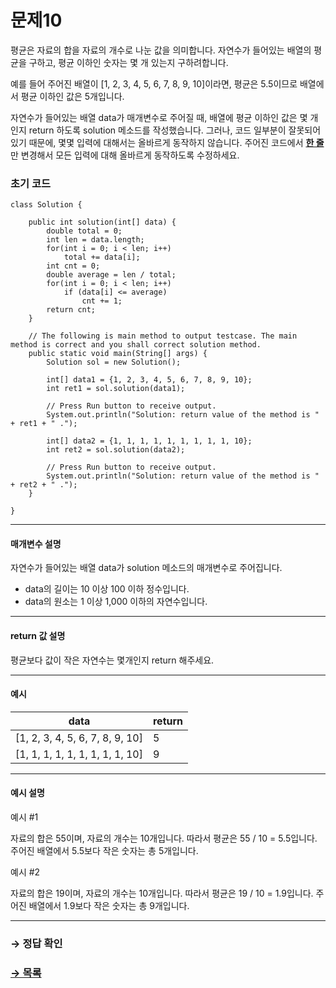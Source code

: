 # 문제10

평균은 자료의 합을 자료의 개수로 나눈 값을 의미합니다. 자연수가 들어있는 배열의 평균을 구하고, 평균 이하인 숫자는 몇 개 있는지 구하려합니다.

예를 들어 주어진 배열이 [1, 2, 3, 4, 5, 6, 7, 8, 9, 10]이라면, 평균은 5.5이므로 배열에서 평균 이하인 값은 5개입니다.

자연수가 들어있는 배열 data가 매개변수로 주어질 때, 배열에 평균 이하인 값은 몇 개인지 return 하도록 solution 메소드를 작성했습니다. 그러나, 코드 일부분이 잘못되어있기 때문에, 몇몇 입력에 대해서는 올바르게 동작하지 않습니다. 주어진 코드에서 <u>**한 줄**</u>만 변경해서 모든 입력에 대해 올바르게 동작하도록 수정하세요.

### 초기 코드

```
class Solution {

    public int solution(int[] data) {
        double total = 0;
        int len = data.length;
        for(int i = 0; i < len; i++)
            total += data[i];
        int cnt = 0;
        double average = len / total;
        for(int i = 0; i < len; i++)
            if (data[i] <= average)
                cnt += 1;
        return cnt;
    }
    
    // The following is main method to output testcase. The main method is correct and you shall correct solution method.
    public static void main(String[] args) {
        Solution sol = new Solution();
        
        int[] data1 = {1, 2, 3, 4, 5, 6, 7, 8, 9, 10};
        int ret1 = sol.solution(data1);
        
        // Press Run button to receive output.
        System.out.println("Solution: return value of the method is " + ret1 + " .");
        
        int[] data2 = {1, 1, 1, 1, 1, 1, 1, 1, 1, 10};
        int ret2 = sol.solution(data2);
        
        // Press Run button to receive output.
        System.out.println("Solution: return value of the method is " + ret2 + " .");
    }
    
}
```

---

#### 매개변수 설명
자연수가 들어있는 배열 data가 solution 메소드의 매개변수로 주어집니다.

* data의 길이는 10 이상 100 이하 정수입니다.
* data의 원소는 1 이상 1,000 이하의 자연수입니다.

---

#### return 값 설명
평균보다 값이 작은 자연수는 몇개인지 return 해주세요.

---

#### 예시

| data                            | return |
|---------------------------------|--------|
| [1, 2, 3, 4, 5, 6, 7, 8, 9, 10] | 5      |
| [1, 1, 1, 1, 1, 1, 1, 1, 1, 10] | 9      |

---

#### 예시 설명

예시 #1

자료의 합은 55이며, 자료의 개수는 10개입니다. 따라서 평균은 55 / 10 = 5.5입니다.
주어진 배열에서 5.5보다 작은 숫자는 총 5개입니다.

예시 #2

자료의 합은 19이며, 자료의 개수는 10개입니다. 따라서 평균은 19 / 10 = 1.9입니다.
주어진 배열에서 1.9보다 작은 숫자는 총 9개입니다.

---

### → 정답 확인

### [→ 목록](https://github.com/tnehf18/cosPro/blob/main/java/ex_2nd/ex_2nd_01/ "cosPro 2급 Java 1차")
